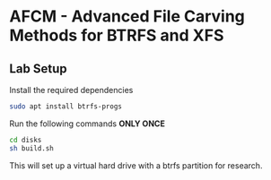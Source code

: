 # AFCM - Advanced File Carving Methods for BTRFS and XFS

## Lab Setup

Install the required dependencies
```sh
sudo apt install btrfs-progs
```

Run the following commands **ONLY ONCE**
```sh
cd disks
sh build.sh
```
This will set up a virtual hard drive with a btrfs partition for research.